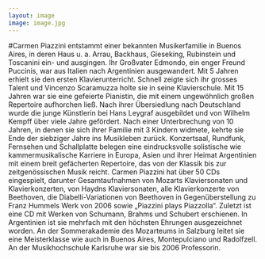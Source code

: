 ```yaml
---
layout: image
image: image.jpg
---
```


\#Carmen Piazzini 
entstammt einer bekannten Musikerfamilie in Buenos Aires, in deren Haus u. a. Arrau, Backhaus, Gieseking, Rubinstein und Toscanini ein- und ausgingen. Ihr Großvater Edmondo, ein enger Freund Puccinis, war aus Italien nach Argentinien ausgewandert. Mit 5 Jahren erhielt sie den ersten Klavierunterricht. Schnell zeigte sich ihr grosses Talent und Vincenzo Scaramuzza holte sie in seine Klavierschule. Mit 15 Jahren war sie eine gefeierte Pianistin, die mit einem ungewöhnlich großen Repertoire aufhorchen ließ. Nach ihrer Übersiedlung nach Deutschland wurde die junge Künstlerin bei Hans Leygraf ausgebildet und von Wilhelm Kempff über viele Jahre gefördert. Nach einer Unterbrechung von 10 Jahren, in denen sie sich ihrer Familie mit 3 Kindern widmete, kehrte sie Ende der siebziger Jahre ins Musikleben zurück. 
Konzertsaal, Rundfunk, Fernsehen und Schallplatte belegen eine eindrucksvolle solistische wie kammermusikalische Karriere in Europa, Asien und ihrer Heimat Argentinien mit einem breit gefächerten Repertoire, das von der Klassik bis zur zeitgenössischen Musik reicht. Carmen Piazzini hat über 50 CDs eingespielt, darunter Gesamtaufnahmen von Mozarts Klaviersonaten und Klavierkonzerten, von Haydns Klaviersonaten, alle Klavierkonzerte von Beethoven, die Diabelli-Variationen von Beethoven in Gegenüberstellung zu Franz Hummels Werk von 2006 sowie „Piazzini plays Piazzolla“. Zuletzt ist eine CD mit Werken von Schumann, Brahms und Schubert erschienen.
In Argentinien ist sie mehrfach mit den höchsten Ehrungen ausgezeichnet worden. An der Sommerakademie des Mozarteums in Salzburg leitet sie eine Meisterklasse wie auch in Buenos Aires, Montepulciano und Radolfzell. An der Musikhochschule Karlsruhe war sie bis 2006 Professorin.
